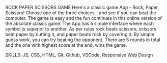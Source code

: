 ROCK PAPER SCISSORS GAME
Here's a classic game App - Rock, Paper, Scissors! Choose one of the three choices - and see if you can beat the computer.
The game is easy and the fun continues in this online version of the absolute classic game. The App has a simple
interface where each symbol is superior to another. As per rules rock beats scissors, scissors beat paper by cutting
it, and paper beats rock by covering it. By simple guess work, you can try beating the opponent. There are 5 rounds in
total and the one with highest score at the end, wins the game.

SKILLS: JS, CSS, HTML, Git, Github, VSCode, Responsive Web Design